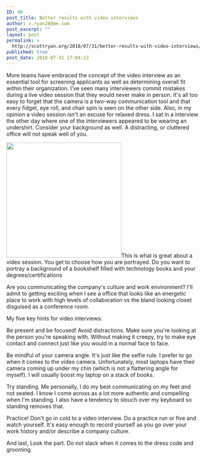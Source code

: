 ```yaml
---
ID: 96
post_title: Better results with video interviews
author: s.ryan28@me.com
post_excerpt: ""
layout: post
permalink: >
  http://scottryan.org/2018/07/31/better-results-with-video-interviews/
published: true
post_date: 2018-07-31 17:04:13
---
```

More teams have embraced the concept of the video interview as an essential tool for screening applicants as well as determining overall fit within their organization. I've seen many interviewers commit mistakes during a live video session that they would never make in person. It's all too easy to forget that the camera is a two-way communication tool and that every fidget, eye roll, and chair spin is seen on the other side. Also, in my opinion a video session isn't an excuse for relaxed dress. I sat in a interview the other day where one of the interviewers appeared to be wearing an undershirt. Consider your background as well. A distracting, or cluttered office will not speak well of you.

<img src="http://scottryan.org/wp-content/uploads/2018/07/IMG_3028-300x300.jpg" alt="" width="300" height="300" class="size-medium wp-image-160 alignleft" style="font-family: Roboto, Helvetica, Arial, sans-serif;" />This is what is great about a video session. You get to choose how you are portrayed. Do you want to portray a background of a bookshelf filled with technology books and your degrees/certifications

Are you communicating the company's culture and work environment? I'll admit to getting exciting when I see a office that looks like an energetic place to work with high levels of collaboration vs the bland looking closet disguised as a conference room.

My five key hints for video interviews:

Be present and be focused! Avoid distractions. Make sure you're looking at the person you're speaking with. Without making it creepy, try to make eye contact and connect just like you would in a normal face to face.

Be mindful of your camera angle. It's just like the selfie rule. I prefer to go when it comes to the video camera. Unfortunately, most laptops have their camera coming up under my chin (which is not a flattering angle for myself). I will usually boost my laptop on a stack of books.

Try standing. Me personally, I do my best communicating on my feet and not seated. I know I come across as a lot more authentic and compelling when I'm standing. I also have a tendency to slouch over my keyboard so standing removes that.

Practice! Don't go in cold to a video interview. Do a practice run or five and watch yourself. It's easy enough to record yourself as you go over your work history and/or describe a company culture.

And last, Look the part. Do not slack when it comes to the dress code and grooming.

&nbsp;